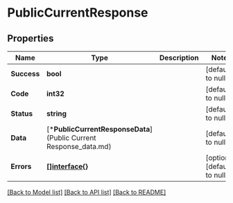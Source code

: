 # PublicCurrentResponse

## Properties
Name | Type | Description | Notes
------------ | ------------- | ------------- | -------------
**Success** | **bool** |  | [default to null]
**Code** | **int32** |  | [default to null]
**Status** | **string** |  | [default to null]
**Data** | [***PublicCurrentResponseData**](Public Current Response_data.md) |  | [default to null]
**Errors** | [**[]interface{}**](interface{}.md) |  | [optional] [default to null]

[[Back to Model list]](../README.md#documentation-for-models) [[Back to API list]](../README.md#documentation-for-api-endpoints) [[Back to README]](../README.md)


